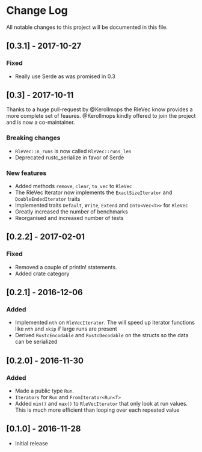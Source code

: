 # Change Log
All notable changes to this project will be documented in this file.

## [0.3.1] - 2017-10-27
### Fixed
* Really use Serde as was promised in 0.3

## [0.3] - 2017-10-11
Thanks to a huge pull-request by @Kerollmops the RleVec know provides a more complete set of
feaures. @Kerollmops kindly offered to join the project and is now a co-maintainer.

### Breaking changes
 * `RleVec::n_runs` is now called `RleVec::runs_len`
 * Deprecated rustc_serialize in favor of Serde
### New features
 * Added methods `remove`, `clear`, `to_vec` to `RleVec`
 * The RleVec Iterator now implements the `ExactSizeIterator` and `DoubleEndedIterator` traits
 * Implemented traits `Default`, `Write`, `Extend` and `Into<Vec<T>>` for `RleVec`
 * Greatly increased the number of benchmarks
 * Reorganised and increased number of tests

## [0.2.2] - 2017-02-01
### Fixed
* Removed a couple of println! statements.
* Added crate category

## [0.2.1] - 2016-12-06
### Added
* Implemented `nth` on `RleVecIterator`. The will speed up iterator functions like
  `nth` and `skip` if large runs are present
* Derived `RustcEncodable` and `RustcDecodable` on the structs so the data can be serialized

## [0.2.0] - 2016-11-30
### Added
* Made a public type `Run`.
* `Iterators` for `Run` and `FromIterator<Run<T>`
* Added `min()` and `max()` to `RleVecIterator` that only look at run values.
  This is much more efficient than looping over each repeated value

## [0.1.0] - 2016-11-28
- Initial release

